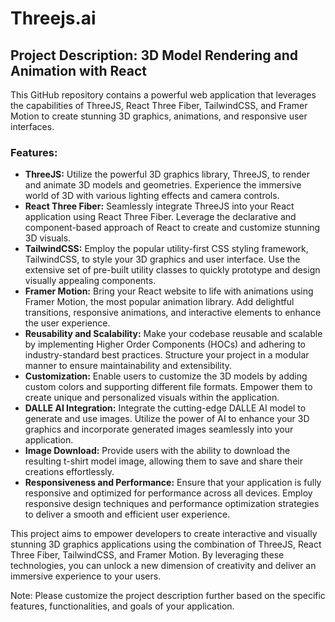 # Threejs.ai
## Project Description: 3D Model Rendering and Animation with React

This GitHub repository contains a powerful web application that leverages the capabilities of ThreeJS, React Three Fiber, TailwindCSS, and Framer Motion to create stunning 3D graphics, animations, and responsive user interfaces.

### Features:
- **ThreeJS:** Utilize the powerful 3D graphics library, ThreeJS, to render and animate 3D models and geometries. Experience the immersive world of 3D with various lighting effects and camera controls.
- **React Three Fiber:** Seamlessly integrate ThreeJS into your React application using React Three Fiber. Leverage the declarative and component-based approach of React to create and customize stunning 3D visuals.
- **TailwindCSS:** Employ the popular utility-first CSS styling framework, TailwindCSS, to style your 3D graphics and user interface. Use the extensive set of pre-built utility classes to quickly prototype and design visually appealing components.
- **Framer Motion:** Bring your React website to life with animations using Framer Motion, the most popular animation library. Add delightful transitions, responsive animations, and interactive elements to enhance the user experience.
- **Reusability and Scalability:** Make your codebase reusable and scalable by implementing Higher Order Components (HOCs) and adhering to industry-standard best practices. Structure your project in a modular manner to ensure maintainability and extensibility.
- **Customization:** Enable users to customize the 3D models by adding custom colors and supporting different file formats. Empower them to create unique and personalized visuals within the application.
- **DALLE AI Integration:** Integrate the cutting-edge DALLE AI model to generate and use images. Utilize the power of AI to enhance your 3D graphics and incorporate generated images seamlessly into your application.
- **Image Download:** Provide users with the ability to download the resulting t-shirt model image, allowing them to save and share their creations effortlessly.
- **Responsiveness and Performance:** Ensure that your application is fully responsive and optimized for performance across all devices. Employ responsive design techniques and performance optimization strategies to deliver a smooth and efficient user experience.

This project aims to empower developers to create interactive and visually stunning 3D graphics applications using the combination of ThreeJS, React Three Fiber, TailwindCSS, and Framer Motion. By leveraging these technologies, you can unlock a new dimension of creativity and deliver an immersive experience to your users.

Note: Please customize the project description further based on the specific features, functionalities, and goals of your application.
